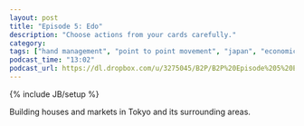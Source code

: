 ```yaml
---
layout: post
title: "Episode 5: Edo"
description: "Choose actions from your cards carefully."
category: 
tags: ["hand management", "point to point movement", "japan", "economic", "medieval"]
podcast_time: "13:02"
podcast_url: https://dl.dropbox.com/u/3275045/B2P/B2P%20Episode%205%20Edo.mp3
---
```

{% include JB/setup %}

Building houses and markets in Tokyo and its surrounding areas.
